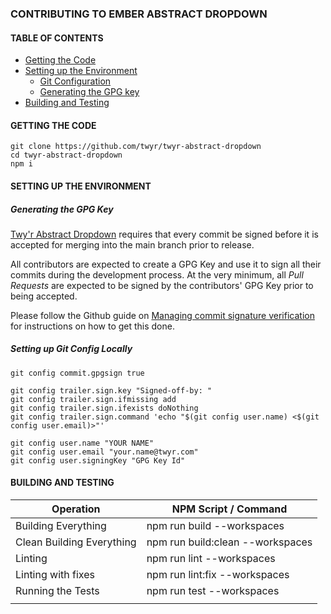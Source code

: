 ### CONTRIBUTING TO EMBER ABSTRACT DROPDOWN

#### TABLE OF CONTENTS

-   [Getting the Code](#getting-the-code)
-   [Setting up the Environment](#setting-up-the-environment)
    -   [Git Configuration](#setting-up-git-config-locally)
    -   [Generating the GPG key](#generating-the-gpg-key)
-   [Building and Testing](#building-and-testing)

#### GETTING THE CODE

```
git clone https://github.com/twyr/twyr-abstract-dropdown
cd twyr-abstract-dropdown
npm i
```

#### SETTING UP THE ENVIRONMENT

##### Generating the GPG Key

[Twy'r Abstract Dropdown](https://github.com/twyr/twyr-abstract-dropdown) requires that every commit be signed before it is accepted for merging into the main branch prior to release.

All contributors are expected to create a GPG Key and use it to sign all their commits during the development process.
At the very minimum, all _Pull Requests_ are expected to be signed by the contributors' GPG Key prior to being accepted.

Please follow the Github guide on [Managing commit signature verification](https://help.github.com/en/github/authenticating-to-github/managing-commit-signature-verification) for instructions on how to get this done.

##### Setting up Git Config Locally

```
git config commit.gpgsign true

git config trailer.sign.key "Signed-off-by: "
git config trailer.sign.ifmissing add
git config trailer.sign.ifexists doNothing
git config trailer.sign.command 'echo "$(git config user.name) <$(git config user.email)>"'

git config user.name "YOUR NAME"
git config user.email "your.name@twyr.com"
git config user.signingKey "GPG Key Id"
```

#### BUILDING AND TESTING

| Operation                 | NPM Script / Command             |
| ------------------------- | -------------------------------- |
| Building Everything       | npm run build --workspaces       |
| Clean Building Everything | npm run build:clean --workspaces |
| Linting                   | npm run lint --workspaces        |
| Linting with fixes        | npm run lint:fix --workspaces    |
| Running the Tests         | npm run test --workspaces        |
|                           |                                  |
